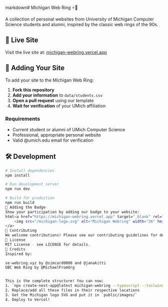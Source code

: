 markdown# Michigan Web Ring ⚡🏈

A collection of personal websites from University of Michigan Computer Science students and alumni, inspired by the classic web rings of the 90s.

## 🚀 Live Site

Visit the live site at: [michigan-webring.vercel.app](https://michigan-webring.vercel.app)

## 📝 Adding Your Site

To add your site to the Michigan Web Ring:

1. **Fork this repository**
2. **Add your information** to `data/students.csv`
3. **Open a pull request** using our template
4. **Wait for verification** of your UMich affiliation

### Requirements
- Current student or alumni of UMich Computer Science
- Professional, appropriate personal website
- Valid @umich.edu email for verification

## 🛠 Development

```bash
# Install dependencies
npm install

# Run development server
npm run dev

# Build for production
npm run build
🎨 Adding the Badge
Show your participation by adding our badge to your website:
html<a href="https://michigan-webring.vercel.app" target="_blank" rel="noopener noreferrer">
    <img src="/michigan-logo.svg" alt="Michigan Webring" width="36" height="50">
</a>
🤝 Contributing
We welcome contributions! Please see our contributing guidelines for details.
📄 License
MIT License - see LICENSE for details.
🙏 Credits
Inspired by:

se-webring.xyz by @simcard0000 and @janakitti
UBC Web Ring by @MichaelFromOrg


This is the complete structure! You can now:
1. `npx create-next-app@latest michigan-webring --typescript --tailwind --eslint --app`
2. Replace/add all these files in their respective locations
3. Get the Michigan logo SVG and put it in `public/images/`
4. Deploy to Vercel!